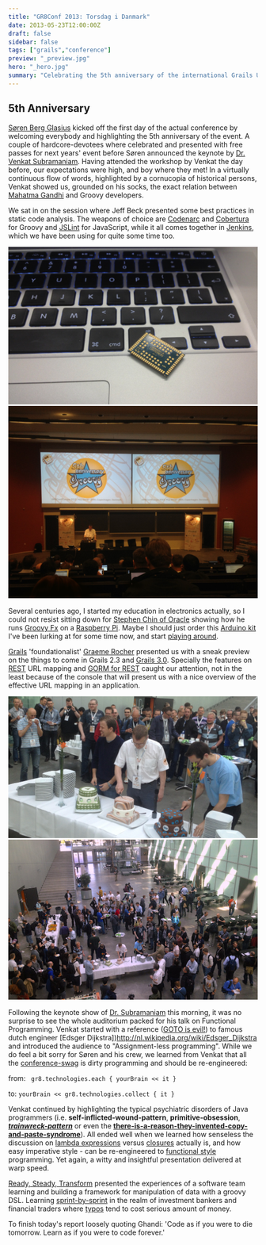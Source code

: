 ```yaml
---
title: "GR8Conf 2013: Torsdag i Danmark"
date: 2013-05-23T12:00:00Z
draft: false
sidebar: false
tags: ["grails","conference"]
preview: "_preview.jpg"
hero: "_hero.jpg"
summary: "Celebrating the 5th anniversary of the international Grails User Conference in Copenhagen"
---
```


## 5th Anniversary
[Søren Berg Glasius](https://twitter.com/sbglasius) kicked off the first day of the actual conference by welcoming everybody and highlighting the 5th anniversary of the event. A couple of hardcore-devotees where celebrated and presented with free passes for next years' event before Søren announced the keynote by [Dr. Venkat Subramaniam](http://www.agiledeveloper.com/). Having attended the workshop by Venkat the day before, our expectations were high, and boy where they met! In a virtually continuous flow of words, highlighted by a cornucopia of historical persons, Venkat showed us, grounded on his socks, the exact relation between [Mahatma Gandhi](http://en.wikipedia.org/wiki/Ghandi) and Groovy developers.


We sat in on the session where Jeff Beck presented some best practices in static code analysis. The weapons of choice are [Codenarc](http://codenarc.sourceforge.net/) and [Cobertura](http://cobertura.sourceforge.net/) for Groovy and [JSLint](http://www.jslint.com/) for JavaScript, while it all comes together in [Jenkins](http://en.wikipedia.org/wiki/Jenkins_(software)), which we have been using for quite some time too.

![The incredibly small Cinterion CPU](cinterion.jpg)
![Søren Berg Glasius introducing the 5th anniversary of the Apache Groovy language](5th.jpg)

Several centuries ago, I started my education in electronics actually, so I could not resist sitting down for [Stephen Chin of Oracle](http://steveonjava.com/) showing how he runs [Groovy Fx](http://groovyfx.org/) on a [Raspberry Pi](http://www.raspberrypi.org/). Maybe I should just order this [Arduino kit](http://www.conrad.nl/ce/nl/product/095060/The-Arduino-Starter-Kit) I've been lurking at for some time now, and start [playing around](http://blog.makezine.com/arduino/).

[Grails](http://en.wikipedia.org/wiki/Grails_(framework)) 'foundationalist' [Graeme Rocher](http://grails.io/) presented us with a sneak preview on the things to come in Grails 2.3 and [Grails 3.0](http://grails.org/Roadmap). Specially the features on [REST](http://www.ics.uci.edu/~fielding/pubs/dissertation/rest_arch_style.htm) URL mapping and [GORM for REST](https://github.com/grails/grails-core/wiki/Grails-2.3:-REST-Improvements) caught our attention, not in the least because of the console that will present us with a nice overview of the effective URL mapping in an application.

![Graeme Rocher, Søren Berg Glasius and  Guillaume Laforge with the anniversary cakes for Grails, GR8Conf and Groovy](_preview.jpg)
![Cake-break in the atrium of the Copenhagen IT University](cake-002.jpg)

Following the keynote show of [Dr. Subramaniam](https://twitter.com/venkat_s) this morning, it was no surprise to see the whole auditorium packed for his talk on Functional Programming. Venkat started with a reference ([GOTO is evil!](http://nl.wikipedia.org/wiki/GOTO)) to famous dutch engineer [Edsger Dijkstra])http://nl.wikipedia.org/wiki/Edsger_Dijkstra and introduced the audience to "Assignment-less programming". While we do feel a bit sorry for Søren and his crew, we learned from Venkat that all the [conference-swag](http://en.wikipedia.org/wiki/Promotional_item) is dirty programming and should be re-engineered:

from: ` gr8.technologies.each { yourBrain << it }`

to: `yourBrain << gr8.technologies.collect { it }`

Venkat continued by highlighting the typical psychiatric disorders of Java programmers (i.e. **self-inflicted-wound-pattern**, **primitive-obsession**, ***[trainwreck-pattern](http://en.wikipedia.org/wiki/Language_primitive)*** or even the **[there-is-a-reason-they-invented-copy-and-paste-syndrome](http://en.wikipedia.org/wiki/Copy_and_paste)**). All ended well when we learned how senseless the discussion on [lambda expressions](http://www.codeproject.com/Tips/298963/Understand-Lambda-Expressions-in-3-minutes) versus [closures](http://groovy.codehaus.org/Closures) actually is, and how easy imperative style - can be re-engineered to [functional style](http://stackoverflow.com/questions/602444/what-is-functional-declarative-and-imperative-programming) programming. Yet again, a witty and insightful presentation delivered at warp speed.

[Ready, Steady, Transform](http://gr8conf.eu/Presentations/Ready--Steady--Transform) presented the experiences of a software team learning and building a framework for manipulation of data with a groovy DSL. Learning [sprint-by-sprint](http://en.wikipedia.org/wiki/Scrum_(development)) in the realm of investment bankers and financial traders where [typos](http://en.wikipedia.org/wiki/Typos) tend to cost serious amount of money.

To finish today's report loosely quoting Ghandi: 'Code as if you were to die tomorrow. Learn as if you were to code forever.'
